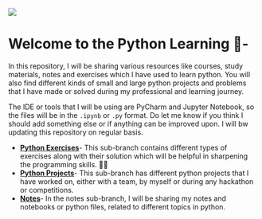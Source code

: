 ![](https://upload.wikimedia.org/wikipedia/commons/thumb/f/f8/Python_logo_and_wordmark.svg/1280px-Python_logo_and_wordmark.svg.png)
# Welcome to the Python Learning 🐍-
In this repository, I will be sharing various resources like courses, study materials, notes and exercises which I have used to learn python. You will also find different kinds of small and large python projects and problems that I have made or solved during my professional and learning journey.

The IDE or tools that I will be using are PyCharm and Jupyter Notebook, so the files will be in the `.ipynb` or `.py` format. Do let me know if you think I should add something else or if anything can be improved upon. I will bw updating this repository on regular basis.

* [**Python Exercises**](https://github.com/AmandeepSinghDhalla/Python-Learning/tree/Python-Exercises)- This sub-branch contains different types of exercises along with their solution which will be helpful in sharpening the programming skills. 👨‍💻
* [**Python Projects**](https://github.com/AmandeepSinghDhalla/Python-Learning/tree/Python-Projects)- This sub-branch has different python projects that I have worked on, either with a team, by myself or during any hackathon or competitions.
* [**Notes**](https://github.com/AmandeepSinghDhalla/Python-Learning/tree/Notes)- In the notes sub-branch, I will be sharing my notes and notebooks or python files, related to different topics in python. 
